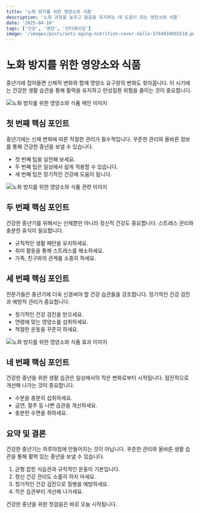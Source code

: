 ```yaml
---
title: '노화 방지를 위한 영양소와 식품'
description: '노화 과정을 늦추고 젊음을 유지하는 데 도움이 되는 영양소와 식품'
date: '2025-04-18'
tags: ['건강', '영양', '안티에이징']
image: '/images/posts/anti-aging-nutrition-cover-dalle-1744934892518.png'
---
```


# 노화 방지를 위한 영양소와 식품

중년기에 접어들면 신체적 변화와 함께 영양소 요구량의 변화도 찾아옵니다. 이 시기에는 건강한 생활 습관을 통해 활력을 유지하고 만성질환 위험을 줄이는 것이 중요합니다.



![노화 방지를 위한 영양소와 식품 메인 이미지](/images/posts/anti-aging-nutrition-main-dalle-1744934927565.png)



## 첫 번째 핵심 포인트

<!-- AD_PLACE_1 -->

중년기에는 신체 변화에 따른 적절한 관리가 필수적입니다. 꾸준한 관리와 올바른 정보를 통해 건강한 중년을 보낼 수 있습니다.

- 첫 번째 팁을 실천해 보세요.
- 두 번째 팁은 일상에서 쉽게 적용할 수 있습니다.
- 세 번째 팁은 장기적인 건강에 도움이 됩니다.



![노화 방지를 위한 영양소와 식품 관련 이미지](/images/posts/anti-aging-nutrition-content1-dalle-1744934903998.png)



## 두 번째 핵심 포인트

건강한 중년기를 위해서는 신체뿐만 아니라 정신적 건강도 중요합니다. 스트레스 관리와 충분한 휴식이 필요합니다.

- 규칙적인 생활 패턴을 유지하세요.
- 취미 활동을 통해 스트레스를 해소하세요.
- 가족, 친구와의 관계를 소중히 하세요.

## 세 번째 핵심 포인트

<!-- AD_PLACE_2 -->

전문가들은 중년기에 더욱 신경써야 할 건강 습관들을 강조합니다. 정기적인 건강 검진과 예방적 관리가 중요합니다.

- 정기적인 건강 검진을 받으세요.
- 연령에 맞는 영양소를 섭취하세요.
- 적절한 운동을 꾸준히 하세요.



![노화 방지를 위한 영양소와 식품 효과 이미지](/images/posts/anti-aging-nutrition-content2-dalle-1744934915991.png)



## 네 번째 핵심 포인트

건강한 중년을 위한 생활 습관은 일상에서의 작은 변화로부터 시작됩니다. 점진적으로 개선해 나가는 것이 중요합니다.

- 수분을 충분히 섭취하세요.
- 금연, 절주 등 나쁜 습관을 개선하세요.
- 충분한 수면을 취하세요.

## 요약 및 결론

건강한 중년기는 하루아침에 만들어지는 것이 아닙니다. 꾸준한 관리와 올바른 생활 습관을 통해 활력 있는 중년을 보낼 수 있습니다.

1. 균형 잡힌 식습관과 규칙적인 운동이 기본입니다.
2. 정신 건강 관리도 소홀히 하지 마세요.
3. 정기적인 건강 검진으로 질병을 예방하세요.
4. 작은 습관부터 개선해 나가세요.

건강한 중년을 위한 첫걸음은 바로 오늘 시작됩니다.